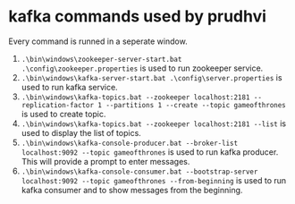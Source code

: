 # kafka commands used by prudhvi
Every command is runned in a seperate window.
1. ```.\bin\windows\zookeeper-server-start.bat .\config\zookeeper.properties``` is used to run zookeeper service.
1. ```.\bin\windows\kafka-server-start.bat .\config\server.properties``` is used to run kafka service.
1. ```.\bin\windows\kafka-topics.bat --zookeeper localhost:2181 --replication-factor 1 --partitions 1 --create --topic gameofthrones``` is used to create topic.
1. ```.\bin\windows\kafka-topics.bat --zookeeper localhost:2181 --list``` is used to display the list of topics.
1. ```.\bin\windows\kafka-console-producer.bat --broker-list localhost:9092 --topic gameofthrones``` is used to run kafka producer. This will provide a prompt to enter messages.
1. ```.\bin\windows\kafka-console-consumer.bat --bootstrap-server localhost:9092 --topic gameofthrones --from-beginning``` is used to run kafka consumer and to show messages from the beginning.
